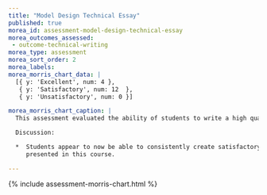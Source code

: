 ```yaml
---
title: "Model Design Technical Essay"
published: true
morea_id: assessment-model-design-technical-essay
morea_outcomes_assessed:
 - outcome-technical-writing
morea_type: assessment
morea_sort_order: 2
morea_labels:
morea_morris_chart_data: |
  [{ y: 'Excellent', num: 4 },
   { y: 'Satisfactory', num: 12  },
   { y: 'Unsatisfactory', num: 0 }]

morea_morris_chart_caption: |
  This assessment evaluated the ability of students to write a high quality technical essay summarizing their experiences doing the Model Design practice WODs.

  Discussion:

  *  Students appear to now be able to consistently create satisfactory technical essays on the topics 
     presented in this course. 

---
```


{%  include assessment-morris-chart.html  %}
